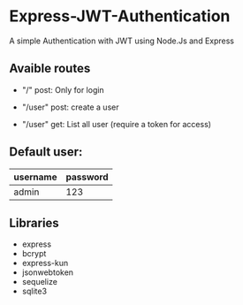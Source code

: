 # Express-JWT-Authentication
A simple Authentication with JWT using Node.Js and Express

## Avaible routes


* "/" post: Only for login
* "/user" post: create a user

* "/user" get: List all user (require a token for access)


## Default user: 

| username  | password  |
|---|-------------------|
|   admin   |    123    |

## Libraries

* express 
* bcrypt
* express-kun
* jsonwebtoken
* sequelize
* sqlite3
